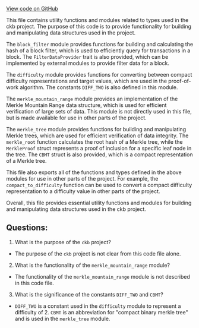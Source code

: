 [View code on GitHub](https://github.com/nervosnetwork/ckb/blob/develop/util/types/src/utilities/mod.rs)

This file contains utility functions and modules related to types used in the ckb project. The purpose of this code is to provide functionality for building and manipulating data structures used in the project.

The `block_filter` module provides functions for building and calculating the hash of a block filter, which is used to efficiently query for transactions in a block. The `FilterDataProvider` trait is also provided, which can be implemented by external modules to provide filter data for a block.

The `difficulty` module provides functions for converting between compact difficulty representations and target values, which are used in the proof-of-work algorithm. The constants `DIFF_TWO` is also defined in this module.

The `merkle_mountain_range` module provides an implementation of the Merkle Mountain Range data structure, which is used for efficient verification of large sets of data. This module is not directly used in this file, but is made available for use in other parts of the project.

The `merkle_tree` module provides functions for building and manipulating Merkle trees, which are used for efficient verification of data integrity. The `merkle_root` function calculates the root hash of a Merkle tree, while the `MerkleProof` struct represents a proof of inclusion for a specific leaf node in the tree. The `CBMT` struct is also provided, which is a compact representation of a Merkle tree.

This file also exports all of the functions and types defined in the above modules for use in other parts of the project. For example, the `compact_to_difficulty` function can be used to convert a compact difficulty representation to a difficulty value in other parts of the project.

Overall, this file provides essential utility functions and modules for building and manipulating data structures used in the ckb project.
## Questions:
 1. What is the purpose of the `ckb` project?
- The purpose of the `ckb` project is not clear from this code file alone.

2. What is the functionality of the `merkle_mountain_range` module?
- The functionality of the `merkle_mountain_range` module is not described in this code file.

3. What is the significance of the constants `DIFF_TWO` and `CBMT`?
- `DIFF_TWO` is a constant used in the `difficulty` module to represent a difficulty of 2. `CBMT` is an abbreviation for "compact binary merkle tree" and is used in the `merkle_tree` module.
